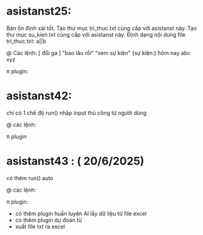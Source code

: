 # asistanst25:
Bản ổn định xài tốt.
Tạo thư mục tri_thuc.txt cùng cấp với asistanst này.
Tạo thư mục su_kien.txt cùng cấp với asistanst này.
Định dạng nội dung file tri_thuc.txt: a||b 

@ Các lệnh:
[ đổi ga ] "bao lâu rồi"
"xem sự kiện"
{sự kiện:} hôm nay abc xyz

π plugin: 

# asistanst42:
chỉ có 1 chế độ run() nhập input thủ công từ người dùng

@ các lệnh: 

π plugin 

# asistanst43 : ( 20/6/2025)
có thêm run() auto

@ các lệnh:

π plugin:
- có thêm plugin huấn luyện AI lấy dữ liệu từ file excel
- có thêm plugin dự đoán từ
- xuất file txt ra excel 
